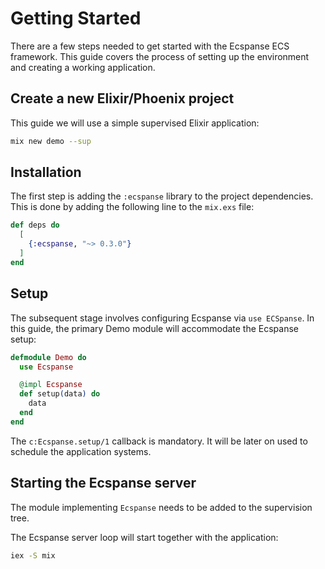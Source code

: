 # Getting Started

There are a few steps needed to get started with the Ecspanse ECS framework. This guide covers the process of setting up the environment and creating a working application.

## Create a new Elixir/Phoenix project

This guide we will use a simple supervised Elixir application:

```bash
mix new demo --sup
```

## Installation

The first step is adding the `:ecspanse` library to the project dependencies. This is done by adding the following line to the `mix.exs` file:

```elixir
def deps do
  [
    {:ecspanse, "~> 0.3.0"}
  ]
end
```

## Setup

The subsequent stage involves configuring Ecspanse via `use ECSpanse`. In this guide, the primary Demo module will accommodate the Ecspanse setup:

```elixir
defmodule Demo do
  use Ecspanse

  @impl Ecspanse
  def setup(data) do
    data
  end
end
```

The `c:Ecspanse.setup/1` callback is mandatory. It will be later on used to schedule the application systems.

## Starting the Ecspanse server

The module implementing `Ecspanse` needs to be added to the supervision tree.

The Ecspanse server loop will start together with the application:

```bash
iex -S mix
```
